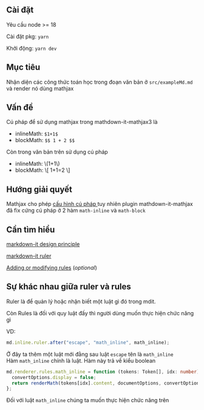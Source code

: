 ## Cài đặt 
Yêu cầu node >= 18 

Cài đặt pkg: `yarn`

Khởi động: `yarn dev`

## Mục tiêu

Nhận diện các công thức toán học trong đoạn văn bản ở `src/exampleMd.md` và render nó dùng mathjax

## Vấn đề

Cú pháp để sử dụng mathjax trong mathdown-it-mathjax3 là

- inlineMath: `$1+1$`
- blockMath: `$$ 1 + 2 $$`

Còn trong văn bản trên sử dụng cú pháp

- inlineMath: \\(1+1\\)
- blockMath:
  \\[
  1+1=2
  \\]

## Hướng giải quyết

Mathjax cho phép [ cấu hình cú pháp ](https://docs.mathjax.org/en/latest/web/configuration.html) tuy nhiên plugin mathdown-it-mathjax đã fix cứng cú pháp ở 2 hàm `math-inline` và `math-block`

## Cần tìm hiểu

[markdown-it design principle](https://github.com/markdown-it/markdown-it/blob/master/docs/architecture.md)

[markdown-it ruler](https://markdown-it.github.io/markdown-it/#Ruler)

[Adding or modifying rules](https://github.com/markdown-it/markdown-it/blob/master/docs/examples/renderer_rules.md) (_optional_)

## Sự khác nhau giữa ruler và rules

Ruler là để quản lý hoặc nhận biết một luật gì đó trong mdit.

Còn Rules là đối với quy luật đấy thì người dùng muốn thực hiện chức năng gì

VD:

```ts
md.inline.ruler.after("escape", "math_inline", math_inline);
```

Ở đây ta thêm một luật mới đằng sau luật `escape` tên là `math_inline`  
Hàm `math_inline` chính là luật. Hàm này trả về kiểu boolean

```ts
md.renderer.rules.math_inline = function (tokens: Token[], idx: number) {
  convertOptions.display = false;
  return renderMath(tokens[idx].content, documentOptions, convertOptions);
};
```

Đối với luật `math_inline` chúng ta muốn thực hiện chức năng trên
